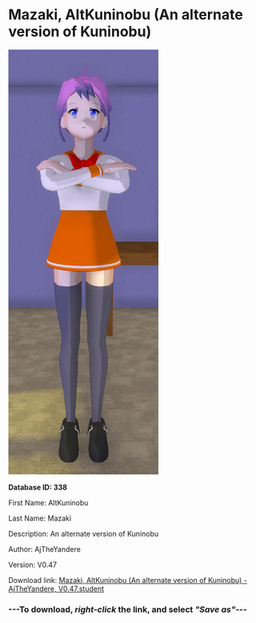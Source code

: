 # Mazaki, AltKuninobu (An alternate version of Kuninobu)

<img src="https://raw.githubusercontent.com/Arbiter1223/Daigaku-Gurashi-Custom-Students/master/Students/Files/Mazaki%2C%20AltKuninobu%20(An%20alternate%20version%20of%20Kuninobu).png" title="Mazaki, AltKuninobu (An alternate version of Kuninobu) - AjTheYandere, V0.47">

**Database ID: 338**

First Name: AltKuninobu

Last Name: Mazaki

Description: An alternate version of Kuninobu

Author: AjTheYandere

Version: V0.47

Download link: <a href="https://raw.githubusercontent.com/Arbiter1223/Daigaku-Gurashi-Custom-Students/master/Students/Files/Mazaki%2C%20AltKuninobu%20(An%20alternate%20version%20of%20Kuninobu)%20-%20AjTheYandere%2C%20V0.47.student">Mazaki, AltKuninobu (An alternate version of Kuninobu) - AjTheYandere, V0.47.student</a>

### ---**To download, _right-click_ the link, and select _"Save as"_**---
